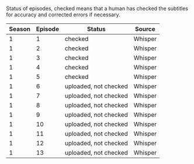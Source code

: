 Status of episodes, checked means that a human has checked the subtitles for accuracy and corrected errors if necessary.  

|Season|Episode|Status|Source|
|---|---|---|---|
|1|1|checked|Whisper|
|1|2|checked|Whisper|
|1|3|checked|Whisper|
|1|4|checked|Whisper|
|1|5|checked|Whisper|
|1|6|uploaded, not checked|Whisper|
|1|7|uploaded, not checked|Whisper|
|1|8|uploaded, not checked|Whisper|
|1|9|uploaded, not checked|Whisper|
|1|10|uploaded, not checked|Whisper|
|1|11|uploaded, not checked|Whisper|
|1|12|uploaded, not checked|Whisper|
|1|13|uploaded, not checked|Whisper|
